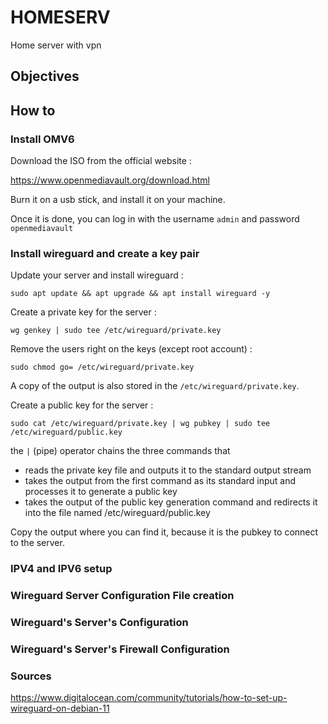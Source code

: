 # HOMESERV
Home server with vpn

## Objectives

## How to 

### Install OMV6

Download the ISO from the official website :

https://www.openmediavault.org/download.html

Burn it on a usb stick, and install it on your machine.

Once it is done, you can log in with the username ```admin``` and password ```openmediavault```

### Install wireguard and create a key pair

Update your server and install wireguard :

```
sudo apt update && apt upgrade && apt install wireguard -y
```

Create a private key for the server :
```
wg genkey | sudo tee /etc/wireguard/private.key
```
Remove the users right on the keys (except root account) :
```
sudo chmod go= /etc/wireguard/private.key
```
A copy of the output is also stored in the ```/etc/wireguard/private.key```.

Create a public key for the server :
```
sudo cat /etc/wireguard/private.key | wg pubkey | sudo tee /etc/wireguard/public.key
```
the ```|``` (pipe) operator chains the three commands that 
* reads the private key file and outputs it to the standard output stream
* takes the output from the first command as its standard input and processes it to generate a public key
* takes the output of the public key generation command and redirects it into the file named /etc/wireguard/public.key

Copy the output where you can find it, because it is the pubkey to connect to the server.

### IPV4 and IPV6 setup


### Wireguard Server Configuration File creation


### Wireguard's Server's Configuration


### Wireguard's Server's Firewall Configuration



### Sources

https://www.digitalocean.com/community/tutorials/how-to-set-up-wireguard-on-debian-11

